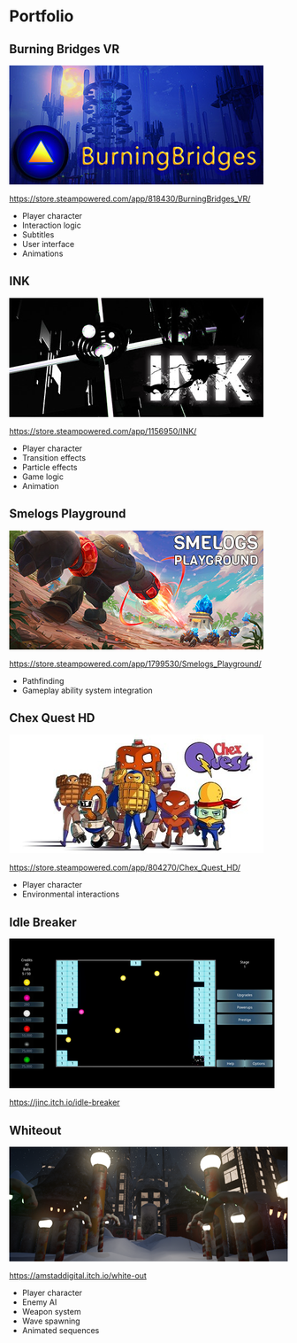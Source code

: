 # Portfolio

## Burning Bridges VR

![Burning Bridges](./images/icon_burning.png)

<https://store.steampowered.com/app/818430/BurningBridges_VR/>

- Player character
- Interaction logic
- Subtitles
- User interface
- Animations

## INK

![INK](./images/icon_ink.png)

<https://store.steampowered.com/app/1156950/INK/>

- Player character
- Transition effects
- Particle effects
- Game logic
- Animation

## Smelogs Playground

![Smelogs Playground](./images/icon_sp.png)

<https://store.steampowered.com/app/1799530/Smelogs_Playground/>

- Pathfinding
- Gameplay ability system integration

## Chex Quest HD

![Chex Quest](./images/icon_cq.png)

<https://store.steampowered.com/app/804270/Chex_Quest_HD/>

- Player character
- Environmental interactions

## Idle Breaker

![Idle Breaker](./images/icon_ib.png)

<https://jinc.itch.io/idle-breaker>

## Whiteout

![Whiteout](./images/icon_wo.png)

<https://amstaddigital.itch.io/white-out>

- Player character
- Enemy AI
- Weapon system
- Wave spawning
- Animated sequences
